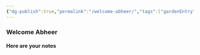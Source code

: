 ```yaml
---
{"dg-publish":true,"permalink":"/welcome-abheer/","tags":["gardenEntry"]}
---
```


### Welcome Abheer
#### Here are your notes 
